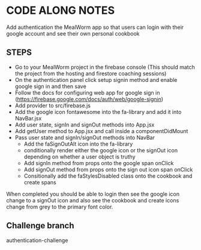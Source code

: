 # CODE ALONG NOTES

Add authentication the MealWorm app so that users can login with their google account and see their own personal cookbook

## STEPS

- Go to your MealWorm project in the firebase console (This should match the project from the hosting and firestore coaching sessions)
- On the authentication panel click setup signin method and enable google sign in and then save
- Follow the docs for configuring web app for google sign in (https://firebase.google.com/docs/auth/web/google-signin)
- Add provider to src/firebase.js
- Add the google icon fontawesome into the fa-library and add it into NavBar.jsx
- Add user state, signIn and signOut methods into App.jsx
- Add getUser method to App.jsx and call inside a componentDidMount
- Pass user state and signIn/signOut methods into NavBar
  - Add the faSignOutAlt icon into the fa-library
  - conditionally render either the google icon or the signOut icon depending on whether a user object is truthy
  - Add signIn method from props onto the google span onClick
  - Add signOut method from props onto the sign out icon span onClick
  - Consitionally add the faStylesDisabled class onto the cookbook and create spans

When completed you should be able to login then see the google icon change to a signOut icon and also see the cookbook and create icons change from grey to the primary font color.

## Challenge branch

authentication-challenge
